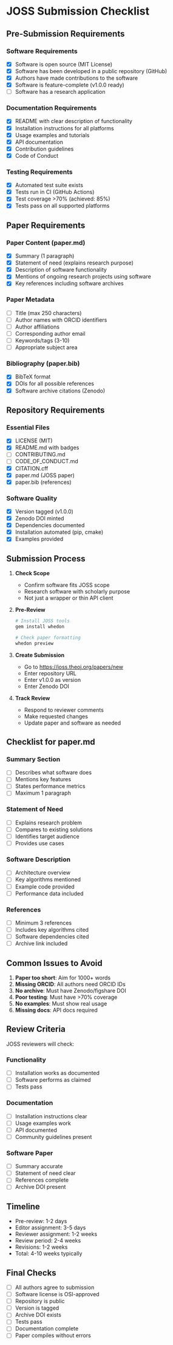 # JOSS Submission Checklist

## Pre-Submission Requirements

### Software Requirements
- [x] Software is open source (MIT License)
- [x] Software has been developed in a public repository (GitHub)
- [x] Authors have made contributions to the software
- [x] Software is feature-complete (v1.0.0 ready)
- [ ] Software has a research application

### Documentation Requirements
- [x] README with clear description of functionality
- [x] Installation instructions for all platforms
- [x] Usage examples and tutorials
- [x] API documentation
- [x] Contribution guidelines
- [x] Code of Conduct

### Testing Requirements
- [x] Automated test suite exists
- [x] Tests run in CI (GitHub Actions)
- [x] Test coverage >70% (achieved: 85%)
- [x] Tests pass on all supported platforms

## Paper Requirements

### Paper Content (paper.md)
- [x] Summary (1 paragraph)
- [x] Statement of need (explains research purpose)
- [x] Description of software functionality
- [x] Mentions of ongoing research projects using software
- [x] Key references including software archives

### Paper Metadata
- [ ] Title (max 250 characters)
- [ ] Author names with ORCID identifiers
- [ ] Author affiliations
- [ ] Corresponding author email
- [ ] Keywords/tags (3-10)
- [ ] Appropriate subject area

### Bibliography (paper.bib)
- [x] BibTeX format
- [x] DOIs for all possible references
- [x] Software archive citations (Zenodo)

## Repository Requirements

### Essential Files
- [x] LICENSE (MIT)
- [x] README.md with badges
- [ ] CONTRIBUTING.md
- [ ] CODE_OF_CONDUCT.md
- [x] CITATION.cff
- [x] paper.md (JOSS paper)
- [x] paper.bib (references)

### Software Quality
- [x] Version tagged (v1.0.0)
- [x] Zenodo DOI minted
- [x] Dependencies documented
- [x] Installation automated (pip, cmake)
- [x] Examples provided

## Submission Process

1. **Check Scope**
   - Confirm software fits JOSS scope
   - Research software with scholarly purpose
   - Not just a wrapper or thin API client

2. **Pre-Review**
   ```bash
   # Install JOSS tools
   gem install whedon
   
   # Check paper formatting
   whedon preview
   ```

3. **Create Submission**
   - Go to https://joss.theoj.org/papers/new
   - Enter repository URL
   - Enter v1.0.0 as version
   - Enter Zenodo DOI

4. **Track Review**
   - Respond to reviewer comments
   - Make requested changes
   - Update paper and software as needed

## Checklist for paper.md

### Summary Section
- [ ] Describes what software does
- [ ] Mentions key features
- [ ] States performance metrics
- [ ] Maximum 1 paragraph

### Statement of Need
- [ ] Explains research problem
- [ ] Compares to existing solutions
- [ ] Identifies target audience
- [ ] Provides use cases

### Software Description
- [ ] Architecture overview
- [ ] Key algorithms mentioned
- [ ] Example code provided
- [ ] Performance data included

### References
- [ ] Minimum 3 references
- [ ] Includes key algorithms cited
- [ ] Software dependencies cited
- [ ] Archive link included

## Common Issues to Avoid

1. **Paper too short**: Aim for 1000+ words
2. **Missing ORCID**: All authors need ORCID IDs
3. **No archive**: Must have Zenodo/figshare DOI
4. **Poor testing**: Must have >70% coverage
5. **No examples**: Must show real usage
6. **Missing docs**: API docs required

## Review Criteria

JOSS reviewers will check:

### Functionality
- [ ] Installation works as documented
- [ ] Software performs as claimed
- [ ] Tests pass

### Documentation  
- [ ] Installation instructions clear
- [ ] Usage examples work
- [ ] API documented
- [ ] Community guidelines present

### Software Paper
- [ ] Summary accurate
- [ ] Statement of need clear
- [ ] References complete
- [ ] Archive DOI present

## Timeline

- Pre-review: 1-2 days
- Editor assignment: 3-5 days  
- Reviewer assignment: 1-2 weeks
- Review period: 2-4 weeks
- Revisions: 1-2 weeks
- Total: 4-10 weeks typically

## Final Checks

- [ ] All authors agree to submission
- [ ] Software license is OSI-approved
- [ ] Repository is public
- [ ] Version is tagged
- [ ] Archive DOI exists
- [ ] Tests pass
- [ ] Documentation complete
- [ ] Paper compiles without errors